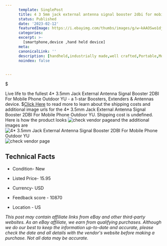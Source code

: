 ```yaml
---
      template: SinglePost
      title: 4 3 5mm jack external antenna signal booster 2dbi for mobile phone outdoor yu
      status: Published
      date: '2023-02-12'
      featuredImage: https://i.ebayimg.com/thumbs/images/g/w~kAAOSwo1djmoex/s-l225.jpg
      categories: 
      excerpt: >-
        [smartphone,device ,hand held device]
      meta:
      canonicalLink: ''
      description: [handheld,industrially made,well crafted,Portable,Mobile,Compact,Convenient,Lightweight,Maneuverable,Man-portable,Miniature,Carriable,Hand-held,Light,Holdable,Transportable,Mobile device,Pocket-sized,On-the-go,Wireless,Cordless,Compact size,Convenient size, smartphone,device ,hand held device]
      noindex: false
      
        
---
```

$

Live life to the fullest 4* 3.5mm Jack External Antenna Signal Booster 2DBI For Mobile Phone Outdoor YU - a 1-star Boosters, Extenders & Antennas device.
$[Click Here](https://www.ebay.com/itm/354453211631?hash=item52870ec9ef%3Ag%3Aw%7EkAAOSwo1djmoex&amdata=enc%3AAQAHAAAA4CENwk6G7RPipdDgCdPadKh9GElRJ6Nuaomg925Q2GQNXq8D9V5Q4I7EJ%2Fp3yt7VAwuPul0ttPfr504UXK4xugEl2Xit1gU5kic0wAyaiCZzFzu2xc7zETUYnsj0ejW83eM5k33myT852WfznaJFD%2B5dEb%2Bzz%2FgpM4x8G61n%2FAQ2ZVqdmmEaiIaMSmWJjUPT%2FVb%2B4lM%2FjUfALfSnv8ESYJXzSvXmc3zHci00txZStVPT77uoM5rl7FBIYEvC2WciUfxMvU3YNr58QzyNaoP6zrrKz1LUlkH1XpXmD8D4z6j8&mkevt=1&mkcid=1&mkrid=711-53200-19255-0&campid=%253CePNCampaignId%253E&customid=%253CreferenceId%253E&toolid=10049) to read more to learn about the shipping costs and additional image urls for the 4* 3.5mm Jack External Antenna Signal Booster 2DBI For Mobile Phone Outdoor YU. Shipping cost is undefined. Here is how the product looks ![check vendor page](https://i.ebayimg.com/thumbs/images/g/w~kAAOSwo1djmoex/s-l225.jpg)and the additional images are![4* 3.5mm Jack External Antenna Signal Booster 2DBI For Mobile Phone Outdoor YU](https://i.ebayimg.com/images/g/w~kAAOSwo1djmoex/s-l1600.jpg)![check vendor page](https://origin-galleryplus.ebayimg.com/ws/web/354453211631_2_0_1/225x225.jpg,https://origin-galleryplus.ebayimg.com/ws/web/354453211631_3_0_1/225x225.jpg,https://origin-galleryplus.ebayimg.com/ws/web/354453211631_4_0_1/225x225.jpg,https://origin-galleryplus.ebayimg.com/ws/web/354453211631_5_0_1/225x225.jpg,https://origin-galleryplus.ebayimg.com/ws/web/354453211631_6_0_1/225x225.jpg,https://origin-galleryplus.ebayimg.com/ws/web/354453211631_7_0_1/225x225.jpg)



 ## Technical Facts 



     
      

 - Condition- New 


      

 - Listed Price- 15.95 


      

 - Currency- USD 


      

 - Feedback score - 10870 


      

 - Location - US 


      
      

 *_This post may contain affiliate links from eBay and other third-party websites. As an eBay affiliate, we earn from qualifying purchases. Although we do our best to keep the information up-to-date and accurate, please check the date and all details with the vendor's website before making a purchase. Not all data may be accurate._*






